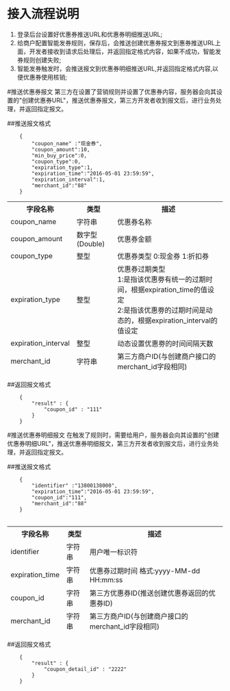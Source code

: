 
# 接入流程说明 
 1. 登录后台设置好优惠券推送URL和优惠券明细推送URL;
 2. 给商户配置智能发券规则，保存后，会推送创建优惠券报文到惠券推送URL上面，开发者接收到请求后处理后，并返回指定格式内容，如果不成功，智能发券规则创建失败;
 3. 智能发券触发时，会推送报文到优惠券明细推送URL,并返回指定格式内容,以便优惠券使用核销;
 
#推送优惠券报文
第三方在设置了营销规则并设置了优惠券内容，服务器会向其设置的"创建优惠券URL"，推送优惠券报文，第三方开发者收到报文后，进行业务处理，并返回指定报文。

##推送报文格式
```
	{
		"coupon_name" :"现金券",
		"coupon_amount":10,
		"min_buy_price":0,
		"coupon_type":0,
		"expiration_type":1,
		"expiration_time":"2016-05-01 23:59:59",
		"expiration_interval":1,
		"merchant_id":"88"
	}
```
<table data-tablesaw-sortable>
    <thead>
        <tr>
            <th data-tablesaw-sortable-col data-tablesaw-sortable-default-col>字段名称</th>
            <th data-tablesaw-sortable-col>类型</th>
            <th data-tablesaw-sortable-col>描述</th>
        </tr>
		<tr>
				<td>coupon_name</th>
				<td>字符串</th>
				<td>优惠券名称</th>
			</tr>
		<tr>
				<td>coupon_amount</th>
				<td>数字型(Double)</th>
				<td>优惠券金额</th>
			</tr>
		<tr>
				<td>coupon_type</th>
				<td>整型</th>
				<td>优惠券类型 0:现金券 1:折扣券</th>
			</tr>
		<tr>
				<td>expiration_type</th>
				<td>整型</th>
				<td>优惠券过期类型<br> 1:是指该优惠劵有统一的过期时间，根据expiration_time的值设定<br>2:是指该优惠劵的过期时间是动态的，根据expiration_interval的值设定</th>
		</tr>
		<tr>
				<td>expiration_interval</th>
				<td>整型</th>
				<td>动态设置优惠劵的时间间隔天数</th>
		</tr>
		<tr>
		<tr>
				<td>merchant_id</th>
				<td>字符串</th>
				<td>第三方商户ID(与创建商户接口的merchant_id字段相同)</th>
		</tr>
    </thead>
<table>

##返回报文格式
```
	{
		"result" : {
			"coupon_id" : "111"
		}
	}
```


#推送优惠券明细报文
在触发了规则时，需要给用户，服务器会向其设置的"创建优惠券明细URL"，推送优惠券明细报文，第三方开发者收到报文后，进行业务处理，并返回指定报文。

##推送报文格式
```
	{
		"identifier" :"13800138000",
		"expiration_time":"2016-05-01 23:59:59",
		"coupon_id":"111",
		"merchant_id":"88"
	}
```
<table data-tablesaw-sortable>
    <thead>
        <tr>
            <th data-tablesaw-sortable-col data-tablesaw-sortable-default-col>字段名称</th>
            <th data-tablesaw-sortable-col>类型</th>
            <th data-tablesaw-sortable-col>描述</th>
        </tr>
		<tr>
			<td>identifier</th>
			<td>字符串</th>
			<td>用户唯一标识符</th>
		</tr>
		<tr>
			<td>expiration_time</th>
			<td>字符串</th>
			<td>优惠券过期时间 格式:yyyy-MM-dd HH:mm:ss</th>
		</tr>
		<tr>
			<td>coupon_id</th>
			<td>字符串</th>
			<td>第三方优惠券ID(推送创建优惠券返回的优惠券ID)</th>
		</tr>
		<tr>
		<tr>
			<td>merchant_id</th>
			<td>字符串</th>
			<td>第三方商户ID(与创建商户接口的merchant_id字段相同)</th>
		</tr>
    </thead>
<table>

##返回报文格式
```
	{
		"result" : {
			"coupon_detail_id" : "2222"
		}
	}
```
